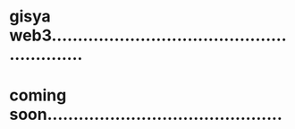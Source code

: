 # gisya web3...........................................................
# coming soon.............................................
